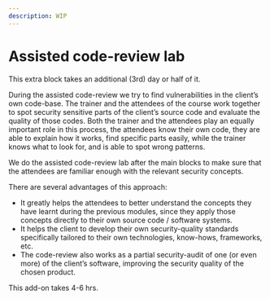 ```yaml
---
description: WIP
---
```


# Assisted code-review lab

This extra block takes an additional \(3rd\) day or half of it.

During the assisted code-review we try to find vulnerabilities in the client’s own code-base. The trainer and the attendees of the course work together to spot security sensitive parts of the client’s source code and evaluate the quality of those codes. Both the trainer and the attendees play an equally important role in this process, the attendees know their own code, they are able to explain how it works, find specific parts easily, while the trainer knows what to look for, and is able to spot wrong patterns.

We do the assisted code-review lab after the main blocks to make sure that the attendees are familiar enough with the relevant security concepts.

There are several advantages of this approach:

* It greatly helps the attendees to better understand the concepts they have learnt during the previous modules, since they apply those concepts directly to their own source code / software systems. 
* It helps the client to develop their own security-quality standards specifically tailored to their own technologies, know-hows, frameworks, etc. 
* The code-review also works as a partial security-audit of one \(or even more\) of the client’s software, improving the security quality of the chosen product. 

This add-on takes 4-6 hrs.


